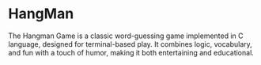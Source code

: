 # HangMan
The Hangman Game is a classic word-guessing game implemented in C language, designed for terminal-based play. It combines logic, vocabulary, and fun with a touch of humor, making it both entertaining and educational.

